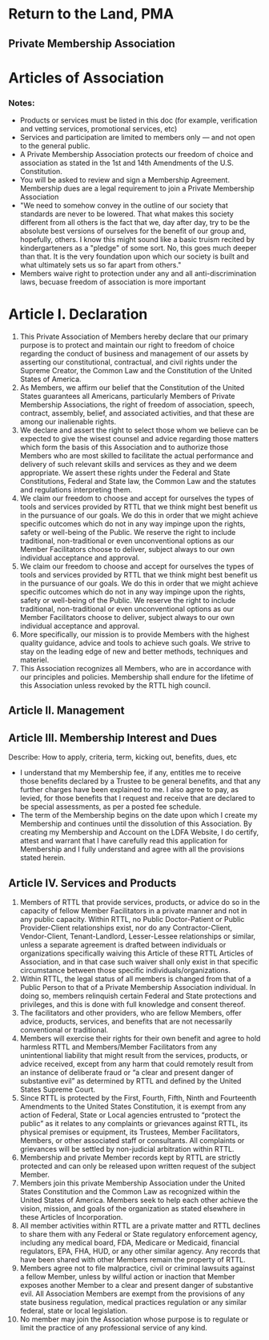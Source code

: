 # Return to the Land, PMA 
## Private Membership Association 

# Articles of Association 



### Notes: 
* Products or services must be listed in this doc (for example, verification and vetting services, promotional services, etc)
* Services and participation are limited to members only — and not open to the general public.
* A Private Membership Association protects our freedom of choice and association as stated in the 1st and 14th Amendments of the U.S. Constitution.
* You will be asked to review and sign a Membership Agreement. Membership dues are a legal requirement to join a Private Membership Association
*  "We need to somehow convey in the outline of our society that standards are never to be lowered. That what makes this society different from all others is the fact that we, day after day, try to be the absolute best versions of ourselves for the benefit of our group and, hopefully, others. I know this might sound like a basic truism recited by kindergarteners as a "pledge" of some sort. No, this goes much deeper than that. It is the very foundation upon which our society is built and what ultimately sets us so far apart from others."
*  Members waive right to protection under any and all anti-discrimination laws, becuase freedom of association is more important


# Article I. Declaration
1. This Private Association of Members hereby declare that our primary purpose is to protect and maintain our right to freedom of choice regarding the conduct of business and management of our assets by asserting our constitutional, contractual, and civil rights under the Supreme Creator, the Common Law and the Constitution of the United States of America. 
2. As Members, we affirm our belief that the Constitution of the United States guarantees all Americans, particularly Members of Private Membership Associations, the right of freedom of association, speech, contract, assembly, belief, and associated activities, and that these are among our inalienable rights.
3. We declare and assert the right to select those whom we believe can be expected to give the wisest counsel and advice regarding those matters which form the basis of this Association and to authorize those Members who are most skilled to facilitate the actual performance and delivery of such relevant skills and services as they and we deem appropriate. We assert these rights under the Federal and State Constitutions, Federal and State law, the Common Law and the statutes and regulations interpreting them.
4. We claim our freedom to choose and accept for ourselves the types of tools and services provided by RTTL that we think might best benefit us in the pursuance of our goals. We do this in order that we might achieve specific outcomes which do not in any way impinge upon the rights, safety or well-being of the Public. We reserve the right to include traditional, non-traditional or even unconventional options as our Member Facilitators choose to deliver, subject always to our own individual acceptance and approval.
5. We claim our freedom to choose and accept for ourselves the types of tools and services provided by RTTL that we think might best benefit us in the pursuance of our goals. We do this in order that we might achieve specific outcomes which do not in any way impinge upon the rights, safety or well-being of the Public. We reserve the right to include traditional, non-traditional or even unconventional options as our Member Facilitators choose to deliver, subject always to our own individual acceptance and approval.
6.  More specifically, our mission is to provide Members with the highest quality guidance, advice and tools to achieve such goals. We strive to stay on the leading edge of new and better methods, techniques and materiel.
7.  This Association recognizes all Members, who are in accordance with our principles and policies. Membership shall endure for the lifetime of this Association unless revoked by the RTTL high council.

## Article II. Management 

## Article III. Membership Interest and Dues 
Describe: How to apply, criteria, term, kicking out, benefits, dues, etc 
* I understand that my Membership fee, if any, entitles me to receive those benefits declared by a Trustee to be general benefits, and that any further charges have been explained to me. I also agree to pay, as levied, for those benefits that I request and receive that are declared to be special assessments, as per a posted fee schedule.
* The term of the Membership begins on the date upon which I create my Membership and continues until the dissolution of this Association. By creating my Membership and Account on the LDFA Website, I do certify, attest and warrant that I have carefully read this application for Membership and I fully understand and agree with all the provisions stated herein.

## Article IV. Services and Products    
1. Members of RTTL that provide services, products, or advice do so in the capacity of fellow Member Facilitators in a private manner and not in any public capacity. Within RTTL, no Public Doctor-Patient or Public Provider-Client relationships exist, nor do any Contractor-Client, Vendor-Client, Tenant-Landlord, Lesser-Lessee relationships or similar, unless a separate agreement is drafted between individuals or organizations specifically waiving this Article of these RTTL Articles of Association, and in that case such waiver shall only exist in that specific circumstance between those specific individuals/organizations.
2. Within RTTL, the legal status of all members is changed from that of a Public Person to that of a Private Membership Association individual. In doing so, members relinquish certain Federal and State protections and privileges, and this is done with full knowledge and consent thereof.
3. The facilitators and other providers, who are fellow Members, offer advice, products, services, and benefits that are not necessarily conventional or traditional.
4. Members will exercise their rights for their own benefit and agree to hold harmless RTTL and Members/Member Facilitators from any unintentional liability that might result from the services, products, or advice received, except from any harm that could remotely result from an instance of deliberate fraud or “a clear and present danger of substantive evil” as determined by RTTL and defined by the United States Supreme Court.
5. Since RTTL is protected by the First, Fourth, Fifth, Ninth and Fourteenth Amendments to the United States Constitution, it is exempt from any action of Federal, State or Local agencies entrusted to “protect the public” as it relates to any complaints or grievances against RTTL, its physical premises or equipment, its Trustees, Member Facilitators, Members, or other associated staff or consultants. All complaints or grievances will be settled by non-judicial arbitration within RTTL.
6. Membership and private Member records kept by RTTL are strictly protected and can only be released upon written request of the subject Member.
7. Members join this private Membership Association under the United States Constitution and the Common Law as recognized within the United States of America. Members seek to help each other achieve the vision, mission, and goals of the organization as stated elsewhere in these Articles of Incorporation.
8. All member activities within RTTL are a private matter and RTTL declines to share them with any Federal or State regulatory enforcement agency, including any medical board, FDA, Medicare or Medicaid, financial regulators, EPA, FHA, HUD, or any other similar agency. Any records that have been shared with other Members remain the property of RTTL.
9. Members agree not to file malpractice, civil or criminal lawsuits against a fellow Member, unless by willful action or inaction that Member exposes another Member to a clear and present danger of substantive evil. All Association Members are exempt from the provisions of any state business regulation, medical practices regulation or any similar federal, state or local legislation.
10. No member may join the Association whose purpose is to regulate or limit the practice of any professional service of any kind.


